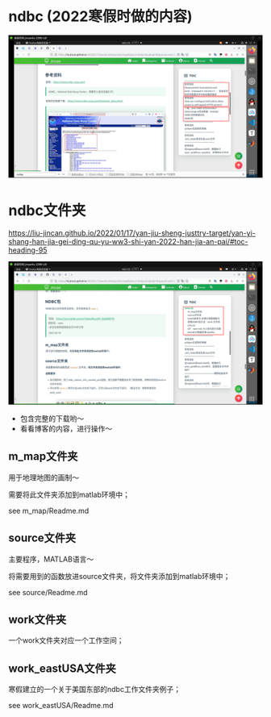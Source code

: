 # ndbc (2022寒假时做的内容)
![](https://raw.githubusercontent.com/Liu-Jincan/PicGo/main/img/20220421112610.png)

# ndbc文件夹
https://liu-jincan.github.io/2022/01/17/yan-jiu-sheng-justtry-target/yan-yi-shang-han-jia-gei-ding-qu-yu-ww3-shi-yan-2022-han-jia-an-pai/#toc-heading-95

![](https://raw.githubusercontent.com/Liu-Jincan/PicGo/main/img/20220421115038.png)

* 包含完整的下载哟～
* 看看博客的内容，进行操作～

## m_map文件夹
用于地理地图的画制～

需要将此文件夹添加到matlab环境中；

see m_map/Readme.md

## source文件夹
主要程序，MATLAB语言～

将需要用到的函数放进source文件夹，将文件夹添加到matlab环境中；

see source/Readme.md

## work文件夹
一个work文件夹对应一个工作空间；

## work_eastUSA文件夹
寒假建立的一个关于美国东部的ndbc工作文件夹例子；

see work_eastUSA/Readme.md

